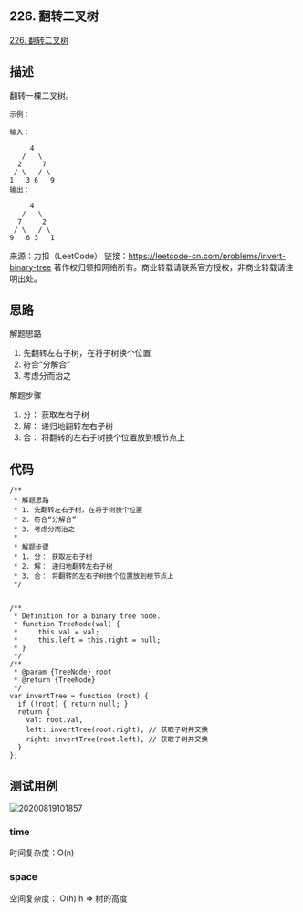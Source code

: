 ## 226. 翻转二叉树
[226. 翻转二叉树](https://leetcode-cn.com/problems/invert-binary-tree/)

## 描述

翻转一棵二叉树。

``` JS
示例：

输入：

     4
   /   \
  2     7
 / \   / \
1   3 6   9
输出：

     4
   /   \
  7     2
 / \   / \
9   6 3   1
```


来源：力扣（LeetCode）
链接：https://leetcode-cn.com/problems/invert-binary-tree
著作权归领扣网络所有。商业转载请联系官方授权，非商业转载请注明出处。

## 思路

解题思路
1. 先翻转左右子树，在将子树换个位置
2. 符合“分解合”
3. 考虑分而治之

解题步骤
1. 分： 获取左右子树
2. 解： 递归地翻转左右子树
3. 合： 将翻转的左右子树换个位置放到根节点上


## 代码

``` JS
/**
 * 解题思路
 * 1. 先翻转左右子树，在将子树换个位置
 * 2. 符合“分解合”
 * 3. 考虑分而治之
 * 
 * 解题步骤
 * 1. 分： 获取左右子树
 * 2. 解： 递归地翻转左右子树
 * 3. 合： 将翻转的左右子树换个位置放到根节点上
 */


/**
 * Definition for a binary tree node.
 * function TreeNode(val) {
 *     this.val = val;
 *     this.left = this.right = null;
 * }
 */
/**
 * @param {TreeNode} root
 * @return {TreeNode}
 */
var invertTree = function (root) {
  if (!root) { return null; }
  return {
    val: root.val,
    left: invertTree(root.right), // 获取子树并交换
    right: invertTree(root.left), // 获取子树并交换
  }
};
```



## 测试用例
![20200819101857](https://hzy-1301560453.cos.ap-shanghai.myqcloud.com/2020/pictures/20200819101857.png)
### time
时间复杂度：O(n)
### space
空间复杂度： O(h)  h => 树的高度